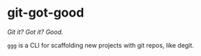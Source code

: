 # git-got-good

_Git it? Got it? Good._

`ggg` is a CLI for scaffolding new projects with git repos, like degit.



